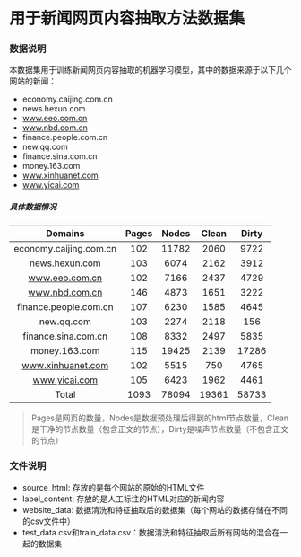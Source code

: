 # 用于新闻网页内容抽取方法数据集

### 数据说明
本数据集用于训练新闻网页内容抽取的机器学习模型，其中的数据来源于以下几个网站的新闻：
- economy.caijing.com.cn
- news.hexun.com
- www.eeo.com.cn
- www.nbd.com.cn
- finance.people.com.cn
- new.qq.com
- finance.sina.com.cn
- money.163.com
- www.xinhuanet.com
- www.yicai.com

##### 具体数据情况

| Domains |Pages| Nodes|Clean|Dirty|
| :---: | :---: | :---: | :---: | :---: |
| economy.caijing.com.cn | 102|11782|2060|9722|
|news.hexun.com|103|6074|2162|3912|
|www.eeo.com.cn|102|7166|2437|4729|
|www.nbd.com.cn|146|4873|1651|3222|
|finance.people.com.cn|107|6230|1585|4645|
|new.qq.com|103|2274|2118|156|
|finance.sina.com.cn|108|8332|2497|5835|
|money.163.com|115|19425|2139|17286|
|www.xinhuanet.com|102|5515|750|4765|
|www.yicai.com|105|6423|1962|4461|
|Total|1093|78094|19361|58733|

> Pages是网页的数量，Nodes是数据预处理后得到的html节点数量，Clean是干净的节点数量（包含正文的节点），Dirty是噪声节点数量（不包含正文的节点） 

### 文件说明
- source_html: 存放的是每个网站的原始的HTML文件
- label_content: 存放的是人工标注的HTML对应的新闻内容
- website_data: 数据清洗和特征抽取后的数据集（每个网站的数据存储在不同的csv文件中）
- test_data.csv和train_data.csv：数据清洗和特征抽取后所有网站的混合在一起的数据集


